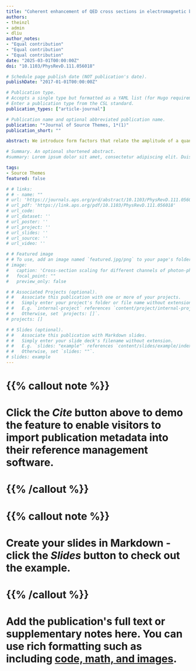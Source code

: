 ```yaml
---
title: "Coherent enhancement of QED cross sections in electromagnetic backgrounds"
authors:
- theinzl
- admin
- dliu
author_notes:
- "Equal contribution"
- "Equal contribution"
- "Equal contribution"
date: "2025-03-01T00:00:00Z"
doi: "10.1103/PhysRevD.111.056018"

# Schedule page publish date (NOT publication's date).
publishDate: "2017-01-01T00:00:00Z"

# Publication type.
# Accepts a single type but formatted as a YAML list (for Hugo requirements).
# Enter a publication type from the CSL standard.
publication_types: ["article-journal"]

# Publication name and optional abbreviated publication name.
publication: "*Journal of Source Themes, 1*(1)"
publication_short: ""

abstract: We introduce form factors that relate the amplitude of a quantum electrodynamics (QED) process in vacuum to its corresponding background-field process. The latter is characterized by a reduced S-matrix element where one or more photon field operators are replaced by classical background fields. In the associated Feynman diagram, external photon lines are supplanted with lines representing the c-number field. This modifies the cross section by factors proportional to powers of the Fourier amplitude of the classical field (and its complex conjugate). We demonstrate this explicitly by comparing different reaction channels of low-energy photon-photon scattering in a classical background. We find that background field cross sections typically undergo coherent enhancement and for some reaction channels display a more favorable scaling with center-of-mass energy compared to the vacuum process. Similar coherent enhancement may be found for leading-order pair annihilation to one photon, but this competes with kinematic suppression. This suppression can be minimized by using an x-ray free electron laser as the classical background.

# Summary. An optional shortened abstract.
#summary: Lorem ipsum dolor sit amet, consectetur adipiscing elit. Duis posuere tellus ac convallis placerat. Proin tincidunt magna sed ex sollicitudin condimentum.

tags:
- Source Themes
featured: false

# # links:
# # - name: ""
# url: 'https://journals.aps.org/prd/abstract/10.1103/PhysRevD.111.056018'
# url_pdf: 'https://link.aps.org/pdf/10.1103/PhysRevD.111.056018'
# url_code: 
# url_dataset: ''
# url_poster: ''
# url_project: ''
# url_slides: ''
# url_source: ''
# url_video: ''

# # Featured image
# # To use, add an image named `featured.jpg/png` to your page's folder. 
# image:
#   caption: 'Cross-section scaling for different channels of photon-photon scattering'
#   focal_point: ""
#   preview_only: false

# # Associated Projects (optional).
# #   Associate this publication with one or more of your projects.
# #   Simply enter your project's folder or file name without extension.
# #   E.g. `internal-project` references `content/project/internal-project/index.md`.
# #   Otherwise, set `projects: []`.
# projects: []

# # Slides (optional).
# #   Associate this publication with Markdown slides.
# #   Simply enter your slide deck's filename without extension.
# #   E.g. `slides: "example"` references `content/slides/example/index.md`.
# #   Otherwise, set `slides: ""`.
# slides: example
---
```


# {{% callout note %}}
# Click the *Cite* button above to demo the feature to enable visitors to import publication metadata into their reference management software.
# {{% /callout %}}

# {{% callout note %}}
# Create your slides in Markdown - click the *Slides* button to check out the example.
# {{% /callout %}}

# Add the publication's **full text** or **supplementary notes** here. You can use rich formatting such as including [code, math, and images](https://docs.hugoblox.com/content/writing-markdown-latex/).
